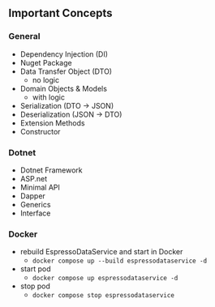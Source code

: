 ## Important Concepts
### General
- Dependency Injection (DI)
- Nuget Package
- Data Transfer Object (DTO)
  - no logic
- Domain Objects & Models
  - with logic
- Serialization (DTO -> JSON)
- Deserialization (JSON -> DTO)
- Extension Methods
- Constructor
  
### Dotnet
- Dotnet Framework
- ASP.net
- Minimal API
- Dapper
- Generics
- Interface

### Docker
- rebuild EspressoDataService and start in Docker
  - `docker compose up --build espressodataservice -d`
- start pod
  - `docker compose up espressodataservice -d`
- stop pod
  - `docker compose stop espressodataservice`